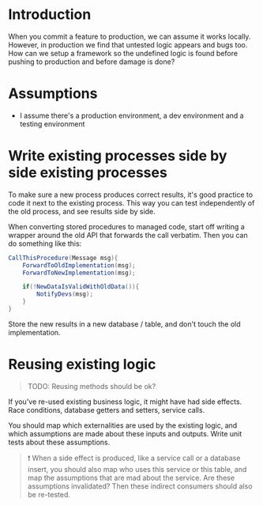 # Introduction
When you commit a feature to production, we can assume it works locally. However, in production we find that untested logic appears and bugs too. How can we setup a framework so the undefined logic is found before pushing to production and before damage is done?

# Assumptions
- I assume there's a production environment, a dev environment and a testing environment

# Write existing processes side by side existing processes
To make sure a new process produces correct results, it's good practice to code it next to the existing process.  This way you can test independently of the old process, and see results side by side.

When converting stored procedures to managed code, start off writing a wrapper around the old API that forwards the call verbatim. Then you can do something like this:

```C#
CallThisProcedure(Message msg){
	ForwardToOldImplementation(msg);
	ForwardToNewImplementation(msg);

	if(!NewDataIsValidWithOldData()){
		NotifyDevs(msg);
	}
}
```

Store the new results in a new database / table, and don't touch the old implementation.

# Reusing existing logic
> TODO: Reusing methods should be ok?

If you've re-used existing business logic, it might have had side effects. Race conditions, database getters and setters, service calls. 

You should map which externalities are used by the existing logic, and which assumptions are made about these inputs and outputs. Write unit tests about these assumptions.
> ❗️ When a side effect is produced, like a service call or a database insert, you should also map who uses this service or this table, and map the assumptions that are mad about the service. Are these assumptions invalidated? Then these indirect consumers should also be re-tested.